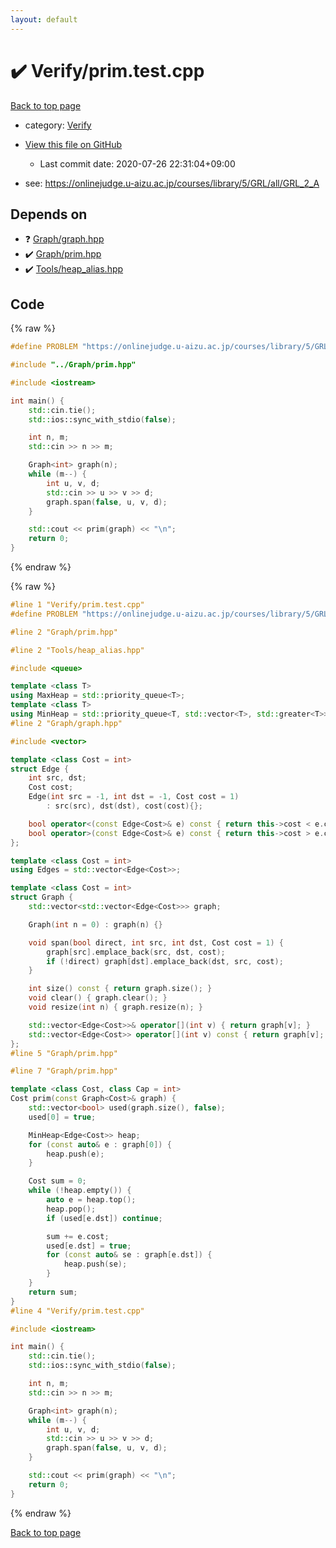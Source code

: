 ```yaml
---
layout: default
---
```


<!-- mathjax config similar to math.stackexchange -->
<script type="text/javascript" async
  src="https://cdnjs.cloudflare.com/ajax/libs/mathjax/2.7.5/MathJax.js?config=TeX-MML-AM_CHTML">
</script>
<script type="text/x-mathjax-config">
  MathJax.Hub.Config({
    TeX: { equationNumbers: { autoNumber: "AMS" }},
    tex2jax: {
      inlineMath: [ ['$','$'] ],
      processEscapes: true
    },
    "HTML-CSS": { matchFontHeight: false },
    displayAlign: "left",
    displayIndent: "2em"
  });
</script>

<script type="text/javascript" src="https://cdnjs.cloudflare.com/ajax/libs/jquery/3.4.1/jquery.min.js"></script>
<script src="https://cdn.jsdelivr.net/npm/jquery-balloon-js@1.1.2/jquery.balloon.min.js" integrity="sha256-ZEYs9VrgAeNuPvs15E39OsyOJaIkXEEt10fzxJ20+2I=" crossorigin="anonymous"></script>
<script type="text/javascript" src="../../assets/js/copy-button.js"></script>
<link rel="stylesheet" href="../../assets/css/copy-button.css" />


# :heavy_check_mark: Verify/prim.test.cpp

<a href="../../index.html">Back to top page</a>

* category: <a href="../../index.html#5a750f86ef41f22f852c43351e3ff383">Verify</a>
* <a href="{{ site.github.repository_url }}/blob/master/Verify/prim.test.cpp">View this file on GitHub</a>
    - Last commit date: 2020-07-26 22:31:04+09:00


* see: <a href="https://onlinejudge.u-aizu.ac.jp/courses/library/5/GRL/all/GRL_2_A">https://onlinejudge.u-aizu.ac.jp/courses/library/5/GRL/all/GRL_2_A</a>


## Depends on

* :question: <a href="../../library/Graph/graph.hpp.html">Graph/graph.hpp</a>
* :heavy_check_mark: <a href="../../library/Graph/prim.hpp.html">Graph/prim.hpp</a>
* :heavy_check_mark: <a href="../../library/Tools/heap_alias.hpp.html">Tools/heap_alias.hpp</a>


## Code

<a id="unbundled"></a>
{% raw %}
```cpp
#define PROBLEM "https://onlinejudge.u-aizu.ac.jp/courses/library/5/GRL/all/GRL_2_A"

#include "../Graph/prim.hpp"

#include <iostream>

int main() {
    std::cin.tie();
    std::ios::sync_with_stdio(false);

    int n, m;
    std::cin >> n >> m;

    Graph<int> graph(n);
    while (m--) {
        int u, v, d;
        std::cin >> u >> v >> d;
        graph.span(false, u, v, d);
    }

    std::cout << prim(graph) << "\n";
    return 0;
}

```
{% endraw %}

<a id="bundled"></a>
{% raw %}
```cpp
#line 1 "Verify/prim.test.cpp"
#define PROBLEM "https://onlinejudge.u-aizu.ac.jp/courses/library/5/GRL/all/GRL_2_A"

#line 2 "Graph/prim.hpp"

#line 2 "Tools/heap_alias.hpp"

#include <queue>

template <class T>
using MaxHeap = std::priority_queue<T>;
template <class T>
using MinHeap = std::priority_queue<T, std::vector<T>, std::greater<T>>;
#line 2 "Graph/graph.hpp"

#include <vector>

template <class Cost = int>
struct Edge {
    int src, dst;
    Cost cost;
    Edge(int src = -1, int dst = -1, Cost cost = 1)
        : src(src), dst(dst), cost(cost){};

    bool operator<(const Edge<Cost>& e) const { return this->cost < e.cost; }
    bool operator>(const Edge<Cost>& e) const { return this->cost > e.cost; }
};

template <class Cost = int>
using Edges = std::vector<Edge<Cost>>;

template <class Cost = int>
struct Graph {
    std::vector<std::vector<Edge<Cost>>> graph;

    Graph(int n = 0) : graph(n) {}

    void span(bool direct, int src, int dst, Cost cost = 1) {
        graph[src].emplace_back(src, dst, cost);
        if (!direct) graph[dst].emplace_back(dst, src, cost);
    }

    int size() const { return graph.size(); }
    void clear() { graph.clear(); }
    void resize(int n) { graph.resize(n); }

    std::vector<Edge<Cost>>& operator[](int v) { return graph[v]; }
    std::vector<Edge<Cost>> operator[](int v) const { return graph[v]; }
};
#line 5 "Graph/prim.hpp"

#line 7 "Graph/prim.hpp"

template <class Cost, class Cap = int>
Cost prim(const Graph<Cost>& graph) {
    std::vector<bool> used(graph.size(), false);
    used[0] = true;

    MinHeap<Edge<Cost>> heap;
    for (const auto& e : graph[0]) {
        heap.push(e);
    }

    Cost sum = 0;
    while (!heap.empty()) {
        auto e = heap.top();
        heap.pop();
        if (used[e.dst]) continue;

        sum += e.cost;
        used[e.dst] = true;
        for (const auto& se : graph[e.dst]) {
            heap.push(se);
        }
    }
    return sum;
}
#line 4 "Verify/prim.test.cpp"

#include <iostream>

int main() {
    std::cin.tie();
    std::ios::sync_with_stdio(false);

    int n, m;
    std::cin >> n >> m;

    Graph<int> graph(n);
    while (m--) {
        int u, v, d;
        std::cin >> u >> v >> d;
        graph.span(false, u, v, d);
    }

    std::cout << prim(graph) << "\n";
    return 0;
}

```
{% endraw %}

<a href="../../index.html">Back to top page</a>

